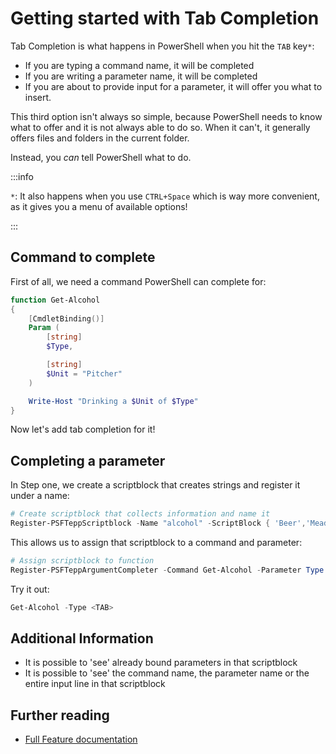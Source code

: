 # Getting started with Tab Completion

Tab Completion is what happens in PowerShell when you hit the `TAB` key`*`:

+ If you are typing a command name, it will be completed
+ If you are writing a parameter name, it will be completed
+ If you are about to provide input for a parameter, it will offer you what to insert.

This third option isn't always so simple, because PowerShell needs to know what to offer and it is not always able to do so. When it can't, it generally offers files and folders in the current folder.

Instead, you _can_ tell PowerShell what to do.

:::info

`*`: It also happens when you use `CTRL+Space` which is way more convenient, as it gives you a menu of available options!

:::

## Command to complete

First of all, we need a command PowerShell can complete for:

```powershell
function Get-Alcohol
{
    [CmdletBinding()]
    Param (
        [string]
        $Type,

        [string]
        $Unit = "Pitcher"
    )

    Write-Host "Drinking a $Unit of $Type"
}
```

Now let's add tab completion for it!

## Completing a parameter

In Step one, we create a scriptblock that creates strings and register it under a name:

```powershell
# Create scriptblock that collects information and name it
Register-PSFTeppScriptblock -Name "alcohol" -ScriptBlock { 'Beer','Mead','Whiskey','Wine','Vodka','Rum (3y)', 'Rum (5y)', 'Rum (7y)' }
```

This allows us to assign that scriptblock to a command and parameter:

```powershell
# Assign scriptblock to function
Register-PSFTeppArgumentCompleter -Command Get-Alcohol -Parameter Type -Name alcohol
```

Try it out:

```powershell
Get-Alcohol -Type <TAB>
```

## Additional Information

+ It is possible to 'see' already bound parameters in that scriptblock
+ It is possible to 'see' the command name, the parameter name or the entire input line in that scriptblock

## Further reading

+ [Full Feature documentation](../../PSFramework/TabExpansion/overview.md)
